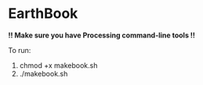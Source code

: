# EarthBook

**!! Make sure you have Processing command-line tools !!**

To run:

1. chmod +x makebook.sh
2. ./makebook.sh